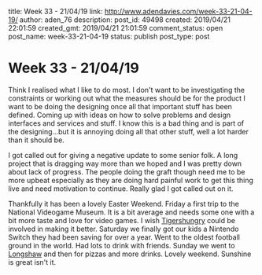 title: Week 33 - 21/04/19
link: http://www.adendavies.com/week-33-21-04-19/
author: aden_76
description: 
post_id: 49498
created: 2019/04/21 22:01:59
created_gmt: 2019/04/21 21:01:59
comment_status: open
post_name: week-33-21-04-19
status: publish
post_type: post

# Week 33 - 21/04/19

Think I realised what I like to do most. I don't want to be investigating the constraints or working out what the measures should be for the product I want to be doing the designing once all that important stuff has been defined. Coming up with ideas on how to solve problems and design interfaces and services and stuff. I know this is a bad thing and is part of the designing…but it is annoying doing all that other stuff, well a lot harder than it should be. 

I got called out for giving a negative update to some senior folk. A long project that is dragging way more than we hoped and I was pretty down about lack of progress. The people doing the graft though need me to be more upbeat especially as they are doing hard painful work to get this thing live and need motivation to continue. Really glad I got called out on it. 

Thankfully it has been a lovely Easter Weekend. Friday a first trip to the National Videogame Museum. It is a bit average and needs some one with a bit more taste and love for video games. I wish [Tigershungry](https://twitter.com/tigershungry) could be involved in making it better. Saturday we finally got our kids a Nintendo Switch they had been saving for over a year. Went to the oldest football ground in the world. Had lots to drink with friends. Sunday we went to [Longshaw](https://www.nationaltrust.org.uk/longshaw-burbage-and-the-eastern-moors) and then for pizzas and more drinks. Lovely weekend. Sunshine is great isn't it.
